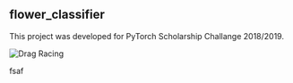 ## flower_classifier

This project was developed for PyTorch Scholarship Challange 2018/2019. 

![Drag Racing](./assets/Dragster.jpg)

fsaf


